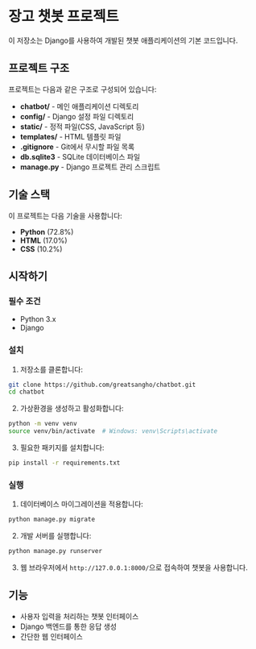 # 장고 챗봇 프로젝트

이 저장소는 Django를 사용하여 개발된 챗봇 애플리케이션의 기본 코드입니다.

## 프로젝트 구조

프로젝트는 다음과 같은 구조로 구성되어 있습니다:

- **chatbot/** - 메인 애플리케이션 디렉토리
- **config/** - Django 설정 파일 디렉토리
- **static/** - 정적 파일(CSS, JavaScript 등)
- **templates/** - HTML 템플릿 파일
- **.gitignore** - Git에서 무시할 파일 목록
- **db.sqlite3** - SQLite 데이터베이스 파일
- **manage.py** - Django 프로젝트 관리 스크립트

## 기술 스택

이 프로젝트는 다음 기술을 사용합니다:
- **Python** (72.8%)
- **HTML** (17.0%)
- **CSS** (10.2%)

## 시작하기

### 필수 조건
- Python 3.x
- Django

### 설치

1. 저장소를 클론합니다:
```bash
git clone https://github.com/greatsangho/chatbot.git
cd chatbot
```

2. 가상환경을 생성하고 활성화합니다:
```bash
python -m venv venv
source venv/bin/activate  # Windows: venv\Scripts\activate
```

3. 필요한 패키지를 설치합니다:
```bash
pip install -r requirements.txt
```

### 실행

1. 데이터베이스 마이그레이션을 적용합니다:
```bash
python manage.py migrate
```

2. 개발 서버를 실행합니다:
```bash
python manage.py runserver
```

3. 웹 브라우저에서 `http://127.0.0.1:8000/`으로 접속하여 챗봇을 사용합니다.

## 기능

- 사용자 입력을 처리하는 챗봇 인터페이스
- Django 백엔드를 통한 응답 생성
- 간단한 웹 인터페이스
